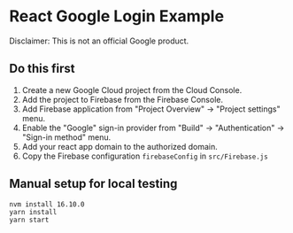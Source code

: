 # React Google Login Example

Disclaimer: This is not an official Google product.

## Do this first
1. Create a new Google Cloud project from the Cloud Console.
1. Add the project to Firebase from the Firebase Console.
1. Add Firebase application from "Project Overview" -> "Project settings" menu.
1. Enable the "Google" sign-in provider from "Build" -> "Authentication" -> "Sign-in method" menu.
1. Add your react app domain to the authorized domain.
1. Copy the Firebase configuration `firebaseConfig` in `src/Firebase.js`

## Manual setup for local testing

```
nvm install 16.10.0
yarn install
yarn start
```
